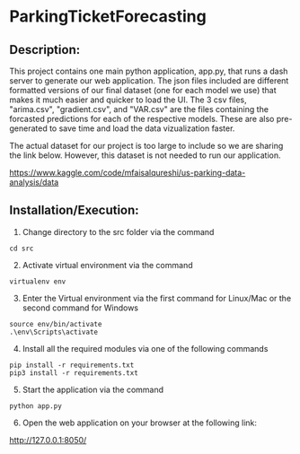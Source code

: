 # ParkingTicketForecasting
## Description:
This project contains one main python application, app.py, that runs a dash server to generate our web application. The json files included are different formatted versions of our final dataset (one for each model we use) that makes it much easier and quicker to load the UI. The 3 csv files, "arima.csv", "gradient.csv", and "VAR.csv" are the files containing the forcasted predictions for each of the respective models. These are also pre-generated to save time and load the data vizualization faster.

The actual dataset for our project is too large to include so we are sharing the link below. However, this dataset is not needed to run our application.

https://www.kaggle.com/code/mfaisalqureshi/us-parking-data-analysis/data

## Installation/Execution:

1. Change directory to the src folder via the command
```
cd src
```
2. Activate virtual environment via the command
```
virtualenv env
```
3. Enter the Virtual environment via the first command for Linux/Mac or the second command for Windows
```
source env/bin/activate
.\env\Scripts\activate
```
4. Install all the required modules via one of the following commands
```
pip install -r requirements.txt
pip3 install -r requirements.txt
```
5. Start the application via the command
```
python app.py
```
6. Open the web application on your browser at the following link:

http://127.0.0.1:8050/